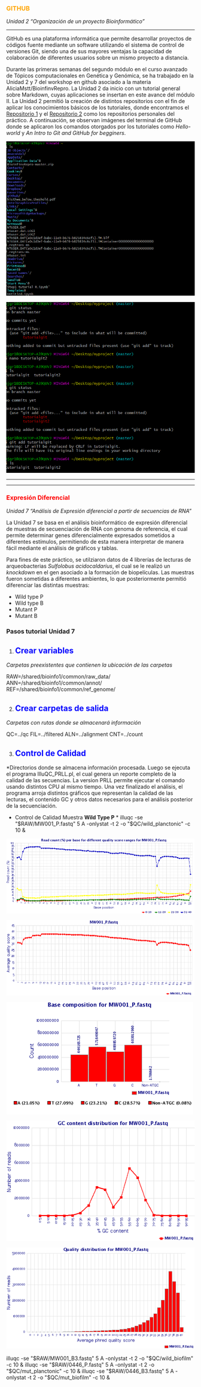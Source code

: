 ###  <span style="color:orange">GITHUB</span>
*Unidad 2 “Organización de un proyecto Bioinformático”*

***
GitHub es una plataforma informática que permite desarrollar proyectos de códigos fuente mediante un software utilizando el sistema de
control de versiones Git, siendo una de sus mayores ventajas la capacidad de colaboración de diferentes usuarios sobre un mismo proyecto 
a distancia. 

Durante las primeras semanas del segundo módulo en el curso avanzado de Tópicos computacionales en Genética y Genómica, se ha trabajado
en la Unidad 2 y 7 del workshop en github asociado a la materia AliciaMstt/BioinfinvRepro. La Unidad 2 da inicio con un tutorial general
sobre Markdown, cuyas aplicaciones se insertan en este avance del módulo II. La Unidad 2 permitió la creación de distintos repositorios con el fin de aplicar los conocimientos básicos de los tutoriales, donde encontramos el  [Repositorio 1](https://github.com/mabayass/Tareas_Bioinfo2019_mby) y el [Repositorio 2](https://github.com/mabayass/mirepointro) como los repositorios personales del práctico. A continuación, se observan imágenes del terminal de GitHub donde se aplicaron los comandos otorgados por los tutoriales como _Hello-world_ y _An Intro to Git and GitHub for begginers_.  

![alt text](https://github.com/mabayass/Tareas_Bioinfo2019_mby/blob/master/tutorial%20git%20imagen%201.png "Tutorial GitHub")

![alt text](https://github.com/mabayass/Tareas_Bioinfo2019_mby/blob/master/tutorial%20git%20imagen%202.png)


***

***


###  <span style="color:red">Expresión Diferencial</span>
*Unidad 7 “Análisis de Expresión diferencial a partir de secuencias de RNA”*

La Unidad 7 se basa en el análisis bioinformático de expresión diferencial de muestras de secuenciación de RNA con genoma de referencia, el cual permite determinar genes diferencialmente expresados sometidos a diferentes estímulos, permitiendo de esta manera interpretar de manera fácil mediante el análisis de gráficos y tablas. 

Para fines de este práctico, se utilziaron datos de 4 librerías de lecturas de arqueobacterias *Sulfolobus acidocaldarius*, el cual se le realizó un *knockdown* en el gen asociado a la formación de biopelículas. Las muestras fueron sometidas a diferentes ambientes, lo que posteriormente permitió diferenciar las distintas muestras:

* Wild type P
* Wild type B
* Mutant P
* Mutant B

### Pasos tutorial Unidad 7

1. ## <span style="color:blue">Crear variables</span> 
*Carpetas preexistentes que contienen la ubicación de las carpetas*

RAW=/shared/bioinfo1/common/raw_data/
ANN=/shared/bioinfo1/common/annot/
REF=/shared/bioinfo1/common/ref_genome/

2. ## <span style="color:blue">Crear carpetas de salida</span> 
*Carpetas con rutas donde se almacenará información*

QC=../qc
FIL=../filtered
ALN=../alignment
CNT=../count

3. ## <span style="color:blue">Control de Calidad</span> 
*Directorios donde se almacena información procesada. Luego se ejecuta el programa IlluQC_PRLL.pl, el cual genera un reporte completo de la calidad de las secuencias. La version PRLL permite ejecutar el comando usando distintos CPU al mismo tiempo. Una vez finalizado el análisis, el programa arroja distintos gráficos que representan la calidad de las lecturas, el contenido GC y otros datos necesarios para el análisis posterior de la secuenciación. 

* Control de Calidad Muestra **Wild Type P**
        * illuqc -se "$RAW/MW001_P.fastq" 5 A -onlystat -t 2 -o "$QC/wild_planctonic" -c 10 &

![alt text](https://github.com/mabayass/Tareas_Bioinfo2019_mby/blob/master/MW001_P.fastq_QualRangePerBase.png "Cantidad de lecturas por base")

![alt text](https://github.com/mabayass/Tareas_Bioinfo2019_mby/blob/master/MW001_P.fastq_avgQual.png "Valor promedio de calidad")

![alt text](https://github.com/mabayass/Tareas_Bioinfo2019_mby/blob/master/MW001_P.fastq_baseCompostion.png "Composición de Bases")

![alt text](https://github.com/mabayass/Tareas_Bioinfo2019_mby/blob/master/MW001_P.fastq_gcDistribution.png "Contenido de GC")

![alt text](https://github.com/mabayass/Tareas_Bioinfo2019_mby/blob/master/MW001_P.fastq_qualDistribution.png "Distribución de calidad")


illuqc -se "$RAW/MW001_B3.fastq" 5 A -onlystat -t 2 -o "$QC/wild_biofilm" -c 10 &
illuqc -se "$RAW/0446_P.fastq" 5 A -onlystat -t 2 -o "$QC/mut_planctonic" -c 10 &
illuqc -se "$RAW/0446_B3.fastq" 5 A -onlystat -t 2 -o "$QC/mut_biofilm" -c 10 &

